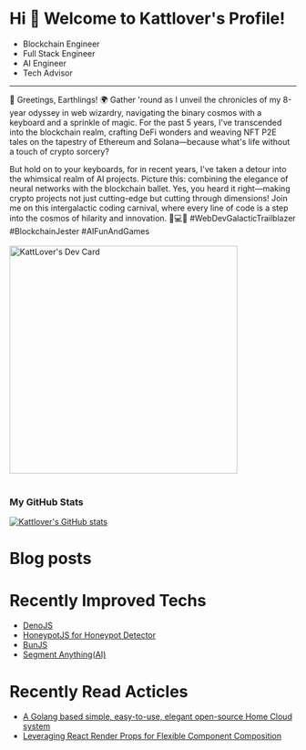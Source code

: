 Hi 👋 Welcome to Kattlover's Profile!
============================
* Blockchain Engineer
* Full Stack Engineer
* AI Engineer
* Tech Advisor
----------------------------------------------------

🚀 Greetings, Earthlings! 🌍 Gather 'round as I unveil the chronicles of my 8-year odyssey in web wizardry, navigating the binary cosmos with a keyboard and a sprinkle of magic. For the past 5 years, I've transcended into the blockchain realm, crafting DeFi wonders and weaving NFT P2E tales on the tapestry of Ethereum and Solana—because what's life without a touch of crypto sorcery?

But hold on to your keyboards, for in recent years, I've taken a detour into the whimsical realm of AI projects. Picture this: combining the elegance of neural networks with the blockchain ballet. Yes, you heard it right—making crypto projects not just cutting-edge but cutting through dimensions! Join me on this intergalactic coding carnival, where every line of code is a step into the cosmos of hilarity and innovation. 🚀💻🌌 #WebDevGalacticTrailblazer #BlockchainJester #AIFunAndGames
<br> <br>
<a href="https://app.daily.dev/kattlover"><img src="https://api.daily.dev/devcards/67ec79e8c03c4f7bbbab4dfdcfdc90d4.png?r=not" width="400" alt="KattLover's Dev Card"/></a>
<br> <br>
### My GitHub Stats

<a href="http://www.github.com/kattlover99"><img src="https://github-readme-stats.vercel.app/api?username=kattlover99&show_icons=true&count_private=true&title_color=0891b2&text_color=ffffff&icon_color=0891b2&bg_color=1c1917&hide_border=true&theme=prussian&show=reviews,discussions_started,discussions_answered,prs_merged,prs_merged_percentage" alt="Kattlover's GitHub stats" /></a>

# Blog posts
<!-- BLOG-POST-LIST:START -->
<!-- BLOG-POST-LIST:END -->

# Recently Improved Techs
- [DenoJS](https://deno.com)
- [HoneypotJS for Honeypot Detector](https://honeypot.is/)
- [BunJS](https://bun.sh)
- [Segment Anything(AI)](https://segment-anything.com)

# Recently Read Acticles
- [A Golang based simple, easy-to-use, elegant open-source Home Cloud system](https://golang.ch/a-golang-based-simple-easy-to-use-elegant-open-source-home-cloud-system/?ref=dailydev)
- [Leveraging React Render Props for Flexible Component Composition](https://www.dhiwise.com/post/leveraging-react-render-props-for-flexible-component-composition)
